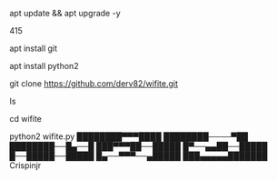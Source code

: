 apt update && apt upgrade -y

415

apt install git

apt install python2

git clone https://github.com/derv82/wifite.git

Is

cd wifite

python2 wifite.py
████████▀▀▀████
████████────▀██
████████──█▄──█
███▀▀▀██──█████
█▀──▄▄██──█████
█──█████──█████
█▄──▀▀▀──▄█████
███▄▄▄▄▄███████ Crispinjr
